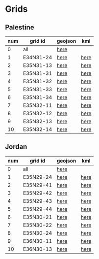# Grids

## Palestine

|num | grid id | geojson | kml |
|---|---------|---------|-----|
| 0 | all     |  [here](https://github.com/eamena-project/eamena-arches-dev/blob/main/training/2023/grids/palestine/all.geojson) |     |
| 1 | E34N31-24 |  [here](https://github.com/eamena-project/eamena-arches-dev/blob/main/training/2023/grids/palestine/E34N31-24.geojson) | [here](https://github.com/eamena-project/eamena-arches-dev/blob/main/training/2023/grids/palestine/E34N31-24.kml)  |
| 2 | E35N31-13 |  [here](https://github.com/eamena-project/eamena-arches-dev/blob/main/training/2023/grids/palestine/E35N31-13.geojson) | [here](https://github.com/eamena-project/eamena-arches-dev/blob/main/training/2023/grids/palestine/E35N31-13.kml)  |
| 3 | E35N31-31 |  [here](https://github.com/eamena-project/eamena-arches-dev/blob/main/training/2023/grids/palestine/E35N31-31.geojson) | [here](https://github.com/eamena-project/eamena-arches-dev/blob/main/training/2023/grids/palestine/E35N31-31.kml)  |
| 4 | E35N31-32 |  [here](https://github.com/eamena-project/eamena-arches-dev/blob/main/training/2023/grids/palestine/E35N31-32.geojson) | [here](https://github.com/eamena-project/eamena-arches-dev/blob/main/training/2023/grids/palestine/E35N31-32.kml)  |
| 5 | E35N31-33 |  [here](https://github.com/eamena-project/eamena-arches-dev/blob/main/training/2023/grids/palestine/E35N31-33.geojson) | [here](https://github.com/eamena-project/eamena-arches-dev/blob/main/training/2023/grids/palestine/E35N31-33.kml)  |
| 6 | E35N31-34 |  [here](https://github.com/eamena-project/eamena-arches-dev/blob/main/training/2023/grids/palestine/E35N31-34.geojson) | [here](https://github.com/eamena-project/eamena-arches-dev/blob/main/training/2023/grids/palestine/E35N31-34.kml)  |
| 7 | E35N32-11 |  [here](https://github.com/eamena-project/eamena-arches-dev/blob/main/training/2023/grids/palestine/E35N32-11.geojson) | [here](https://github.com/eamena-project/eamena-arches-dev/blob/main/training/2023/grids/palestine/E35N32-11.kml)  |
| 8 | E35N32-12 |  [here](https://github.com/eamena-project/eamena-arches-dev/blob/main/training/2023/grids/palestine/E35N32-12.geojson) | [here](https://github.com/eamena-project/eamena-arches-dev/blob/main/training/2023/grids/palestine/E35N32-12.kml)  |
| 9 | E35N32-13 |  [here](https://github.com/eamena-project/eamena-arches-dev/blob/main/training/2023/grids/palestine/E35N32-13.geojson) | [here](https://github.com/eamena-project/eamena-arches-dev/blob/main/training/2023/grids/palestine/E35N32-13.kml)  |
| 10 | E35N32-14 |  [here](https://github.com/eamena-project/eamena-arches-dev/blob/main/training/2023/grids/palestine/E35N32-14.geojson) | [here](https://github.com/eamena-project/eamena-arches-dev/blob/main/training/2023/grids/palestine/E35N32-14.kml)  |

## Jordan

|num | grid id | geojson | kml |
|---|---------|---------|-----|
| 0 | all     |  [here](https://github.com/eamena-project/eamena-arches-dev/blob/main/training/2023/grids/jordan/all.geojson) |     |
| 1 | E35N29-24 |  [here](https://github.com/eamena-project/eamena-arches-dev/blob/main/training/2023/grids/jordan/E35N29-24.geojson) | [here](https://github.com/eamena-project/eamena-arches-dev/blob/main/training/2023/grids/jordan/E35N29-24.kml)  |
| 2 | E35N29-41 |  [here](https://github.com/eamena-project/eamena-arches-dev/blob/main/training/2023/grids/jordan/E35N29-41.geojson) | [here](https://github.com/eamena-project/eamena-arches-dev/blob/main/training/2023/grids/jordan/E35N29-41.kml)  |
| 3 | E35N29-42 |  [here](https://github.com/eamena-project/eamena-arches-dev/blob/main/training/2023/grids/jordan/E35N29-42.geojson) | [here](https://github.com/eamena-project/eamena-arches-dev/blob/main/training/2023/grids/jordan/E35N29-42.kml)  |
| 4 | E35N29-43 |  [here](https://github.com/eamena-project/eamena-arches-dev/blob/main/training/2023/grids/jordan/E35N29-43.geojson) | [here](https://github.com/eamena-project/eamena-arches-dev/blob/main/training/2023/grids/jordan/E35N29-43.kml)  |
| 5 | E35N29-44 |  [here](https://github.com/eamena-project/eamena-arches-dev/blob/main/training/2023/grids/jordan/E35N29-44.geojson) | [here](https://github.com/eamena-project/eamena-arches-dev/blob/main/training/2023/grids/jordan/E35N29-44.kml)  |
| 6 | E35N30-21 |  [here](https://github.com/eamena-project/eamena-arches-dev/blob/main/training/2023/grids/jordan/E35N30-21.geojson) | [here](https://github.com/eamena-project/eamena-arches-dev/blob/main/training/2023/grids/jordan/E35N30-21.kml)  |
| 7 | E35N30-22 |  [here](https://github.com/eamena-project/eamena-arches-dev/blob/main/training/2023/grids/jordan/E35N30-22.geojson) | [here](https://github.com/eamena-project/eamena-arches-dev/blob/main/training/2023/grids/jordan/E35N30-22.kml)  |
| 8 | E35N30-24 |  [here](https://github.com/eamena-project/eamena-arches-dev/blob/main/training/2023/grids/jordan/E35N30-24.geojson) | [here](https://github.com/eamena-project/eamena-arches-dev/blob/main/training/2023/grids/jordan/E35N30-24.kml)  |
| 9 | E36N30-11 |  [here](https://github.com/eamena-project/eamena-arches-dev/blob/main/training/2023/grids/jordan/E36N30-11.geojson) | [here](https://github.com/eamena-project/eamena-arches-dev/blob/main/training/2023/grids/jordan/E36N30-11.kml)  |
| 10 | E36N30-13 |  [here](https://github.com/eamena-project/eamena-arches-dev/blob/main/training/2023/grids/jordan/E36N30-13.geojson) | [here](https://github.com/eamena-project/eamena-arches-dev/blob/main/training/2023/grids/jordan/E36N30-13.kml)  |